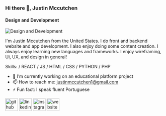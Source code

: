 ### Hi there 👋, Justin Mccutchen
#### Design and Development
![Design and Development](https://media.licdn.com/dms/image/D4D10AQHnIOWc380vfQ/image-shrink_1280/0/1714628609451?e=1715234400&v=beta&t=NfJ6OPVk_nCK4Nim0_xgxDYqkEMdJ_yPv-Huh3Pw4Pk)

I'm Justin Mccutchen from the United States. I do front and backend website and app development. I also enjoy doing some content creation. I always enjoy learning new languages and frameworks. I enjoy wireframing, Ui, UX, and design in general!

Skills: / REACT / JS / HTML / CSS / PYTHON / PHP 

- 🔭 I’m currently working on an educational platform project 
- 📫 How to reach me: justinmccutchen1@gmail.com 
- ⚡ Fun fact: I speak fluent Portuguese 


[<img src='https://cdn.jsdelivr.net/npm/simple-icons@3.0.1/icons/github.svg' alt='github' height='40'>](https://github.com/Mccutchencode)  [<img src='https://cdn.jsdelivr.net/npm/simple-icons@3.0.1/icons/linkedin.svg' alt='linkedin' height='40'>](https://www.linkedin.com/in/https://www.linkedin.com/in/justinmccutchen//)  [<img src='https://cdn.jsdelivr.net/npm/simple-icons@3.0.1/icons/instagram.svg' alt='instagram' height='40'>](https://www.instagram.com/justin_mccutchen1/)  [<img src='https://cdn.jsdelivr.net/npm/simple-icons@3.0.1/icons/icloud.svg' alt='website' height='40'>](www.justinmccutchen.com)  


